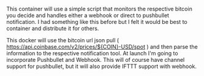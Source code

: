 This container will use a simple script that monitors the respective bitcoin you decide and handles either a webhook or direct to pushbullet notification. I had something like this before but I felt it would be best to container and distribute it for others.

This docker will use the bitcoin url json pull ( https://api.coinbase.com/v2/prices/${COIN}-USD/spot ) and then parse the information to the respective notification tool. At launch I'm going to incorporate Pushbullet and Webhook. This will of course have channel support for pushbullet, but it will also provide IFTTT support with webhook.
